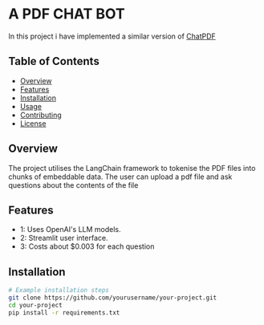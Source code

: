 # A PDF CHAT BOT

In this project i have implemented a similar version of [ChatPDF](https://www.chatpdf.com/)

## Table of Contents

- [Overview](#overview)
- [Features](#features)
- [Installation](#installation)
- [Usage](#usage)
- [Contributing](#contributing)
- [License](#license)

## Overview

The project utilises the LangChain framework to tokenise the PDF files into chunks of embeddable data.
The user can upload a pdf file and ask questions about the contents of the file

## Features

- 1: Uses OpenAI's LLM models.
- 2: Streamlit user interface.
- 3: Costs about $0.003 for each question 

## Installation


```bash
# Example installation steps
git clone https://github.com/yourusername/your-project.git
cd your-project
pip install -r requirements.txt
